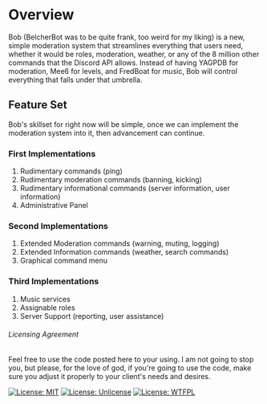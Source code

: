 # Overview
Bob (BelcherBot was to be quite frank, too weird for my liking) is a new, simple moderation system that streamlines everything that users need, whether it would be roles, moderation, weather, or any of the 8 million other commands that the Discord API allows. Instead of having YAGPDB for moderation, Mee6 for levels, and FredBoat for music, Bob will control everything that falls under that umbrella.

## Feature Set
Bob's skillset for right now will be simple, once we can implement the moderation system into it, then advancement can continue.

### First Implementations
1. Rudimentary commands (ping)
2. Rudimentary moderation commands (banning, kicking)
3. Rudimentary informational commands (server information, user information)
4. Administrative Panel

### Second Implementations
1. Extended Moderation commands (warning, muting, logging)
2. Extended Information commands (weather, search commands)
3. Graphical command menu

### Third Implementations
1. Music services
2. Assignable roles 
3. Server Support (reporting, user assistance)







###### Licensing Agreement
Feel free to use the code posted here to your using. I am not going to stop you, but please, for the love of god, if you're going to use the code, make sure you adjust it properly to your client's needs and desires.

[![License: MIT](https://img.shields.io/badge/License-MIT-yellow.svg)](https://opensource.org/licenses/MIT)
[![License: Unlicense](https://img.shields.io/badge/license-Unlicense-blue.svg)](http://unlicense.org/)
[![License: WTFPL](https://img.shields.io/badge/License-WTFPL-brightgreen.svg)](http://www.wtfpl.net/about/)
